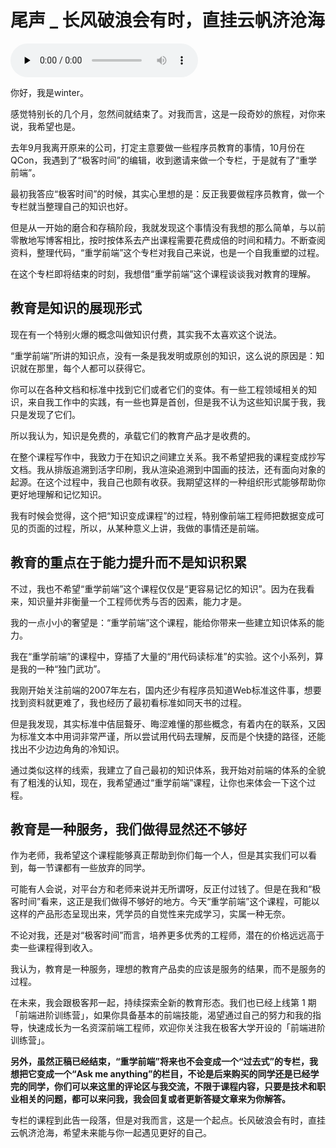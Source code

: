 # 尾声 _ 长风破浪会有时，直挂云帆济沧海

<audio id="audio" title="尾声 | 长风破浪会有时，直挂云帆济沧海" controls="" preload="none"><source id="mp3" src="https://static001.geekbang.org/resource/audio/b5/64/b5846866f7f889a44d632180a4532964.mp3"></audio>

你好，我是winter。

感觉特别长的几个月，忽然间就结束了。对我而言，这是一段奇妙的旅程，对你来说，我希望也是。

去年9月我离开原来的公司，打定主意要做一些程序员教育的事情，10月份在QCon，我遇到了“极客时间”的编辑，收到邀请来做一个专栏，于是就有了“重学前端”。

最初我答应“极客时间”的时候，其实心里想的是：反正我要做程序员教育，做一个专栏就当整理自己的知识也好。

但是从一开始的磨合和存稿阶段，我就发现这个事情没有我想的那么简单，与以前零散地写博客相比，按时按体系去产出课程需要花费成倍的时间和精力。不断查阅资料，整理代码，“重学前端”这个专栏对我自己来说，也是一个自我重塑的过程。

在这个专栏即将结束的时刻，我想借“重学前端”这个课程谈谈我对教育的理解。

## 教育是知识的展现形式

现在有一个特别火爆的概念叫做知识付费，其实我不太喜欢这个说法。

“重学前端”所讲的知识点，没有一条是我发明或原创的知识，这么说的原因是：知识就在那里，每个人都可以获得它。

你可以在各种文档和标准中找到它们或者它们的变体。有一些工程领域相关的知识，来自我工作中的实践，有一些也算是首创，但是我不认为这些知识属于我，我只是发现了它们。

所以我认为，知识是免费的，承载它们的教育产品才是收费的。

在整个课程写作中，我致力于在知识之间建立关系。我不希望把我的课程变成抄写文档。我从排版追溯到活字印刷，我从渲染追溯到中国画的技法，还有面向对象的起源。在这个过程中，我自己也颇有收获。我期望这样的一种组织形式能够帮助你更好地理解和记忆知识。

我有时候会觉得，这个把“知识变成课程”的过程，特别像前端工程师把数据变成可见的页面的过程，所以，从某种意义上讲，我做的事情还是前端。

## 教育的重点在于能力提升而不是知识积累

不过，我也不希望“重学前端”这个课程仅仅是“更容易记忆的知识”。因为在我看来，知识量并非衡量一个工程师优秀与否的因素，能力才是。

我的一点小小的奢望是：“重学前端”这个课程，能给你带来一些建立知识体系的能力。

我在“重学前端”的课程中，穿插了大量的“用代码读标准”的实验。这个小系列，算是我的一种“独门武功”。

我刚开始关注前端的2007年左右，国内还少有程序员知道Web标准这件事，想要找到资料就更难了，我也经历了最初看标准如同天书的过程。

但是我发现，其实标准中佶屈聱牙、晦涩难懂的那些概念，有着内在的联系，又因为标准文本中用词非常严谨，所以尝试用代码去理解，反而是个快捷的路径，还能找出不少边边角角的冷知识。

通过类似这样的线索，我建立了自己最初的知识体系，我开始对前端的体系的全貌有了粗浅的认知，现在，我希望通过“重学前端”课程，让你也来体会一下这个过程。

## 教育是一种服务，我们做得显然还不够好

作为老师，我希望这个课程能够真正帮助到你们每一个人，但是其实我们可以看到，每一节课都有一些放弃的同学。

可能有人会说，对平台方和老师来说并无所谓呀，反正付过钱了。但是在我和“极客时间”看来，这正是我们做得不够好的地方。今天“重学前端”这个课程，可能以这样的产品形态呈现出来，凭学员的自觉性来完成学习，实属一种无奈。

不论对我，还是对“极客时间”而言，培养更多优秀的工程师，潜在的价格远远高于卖一些课程得到收入。

我认为，教育是一种服务，理想的教育产品卖的应该是服务的结果，而不是服务的过程。

在未来，我会跟极客邦一起，持续探索全新的教育形态。我们也已经上线第 1 期「前端进阶训练营」，如果你具备基本的前端技能，渴望通过自己的努力和我的指导，快速成长为一名资深前端工程师，欢迎你关注我在极客大学开设的「前端进阶训练营」。

**另外，虽然正稿已经结束，“重学前端”将来也不会变成一个“过去式”的专栏，我想把它变成一个“Ask me anything”的栏目，不论是后来购买的同学还是已经学完的同学，你们可以来这里的评论区与我交流，不限于课程内容，只要是技术和职业相关的问题，都可以来问我，我会回复或者更新答疑文章来为你解答。**

专栏的课程到此告一段落，但是对我而言，这是一个起点。长风破浪会有时，直挂云帆济沧海，希望未来能与你一起遇见更好的自己。

[<img src="https://static001.geekbang.org/resource/image/e3/4d/e3c15e5e99a6c532b4e0027c5669b74d.jpg" alt="">](https://jinshuju.net/f/AWd190)
